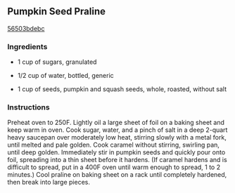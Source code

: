 ## Pumpkin Seed Praline

[56503bdebc](http://www.epicurious.com/recipes/food/views/pumpkin-seed-praline-102602)

### Ingredients

 - 1 cup of sugars, granulated

 - 1/2 cup of water, bottled, generic

 - 1 cup of seeds, pumpkin and squash seeds, whole, roasted, without salt

### Instructions

Preheat oven to 250F. Lightly oil a large sheet of foil on a baking sheet and keep warm in oven. Cook sugar, water, and a pinch of salt in a deep 2-quart heavy saucepan over moderately low heat, stirring slowly with a metal fork, until melted and pale golden. Cook caramel without stirring, swirling pan, until deep golden. Immediately stir in pumpkin seeds and quickly pour onto foil, spreading into a thin sheet before it hardens. (If caramel hardens and is difficult to spread, put in a 400F oven until warm enough to spread, 1 to 2 minutes.) Cool praline on baking sheet on a rack until completely hardened, then break into large pieces.